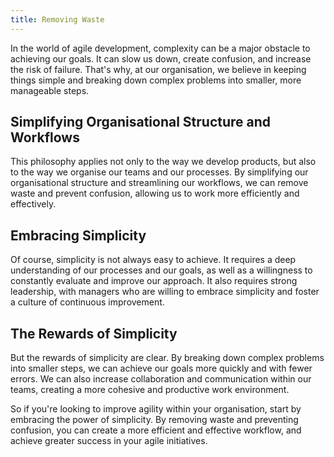 ```yaml
---
title: Removing Waste
---
```


In the world of agile development, complexity can be a major obstacle to achieving our goals. It can slow us down, create confusion, and increase the risk of failure. That's why, at our organisation, we believe in keeping things simple and breaking down complex problems into smaller, more manageable steps.

## Simplifying Organisational Structure and Workflows

This philosophy applies not only to the way we develop products, but also to the way we organise our teams and our processes. By simplifying our organisational structure and streamlining our workflows, we can remove waste and prevent confusion, allowing us to work more efficiently and effectively.

## Embracing Simplicity

Of course, simplicity is not always easy to achieve. It requires a deep understanding of our processes and our goals, as well as a willingness to constantly evaluate and improve our approach. It also requires strong leadership, with managers who are willing to embrace simplicity and foster a culture of continuous improvement.

## The Rewards of Simplicity

But the rewards of simplicity are clear. By breaking down complex problems into smaller steps, we can achieve our goals more quickly and with fewer errors. We can also increase collaboration and communication within our teams, creating a more cohesive and productive work environment.

So if you're looking to improve agility within your organisation, start by embracing the power of simplicity. By removing waste and preventing confusion, you can create a more efficient and effective workflow, and achieve greater success in your agile initiatives.
